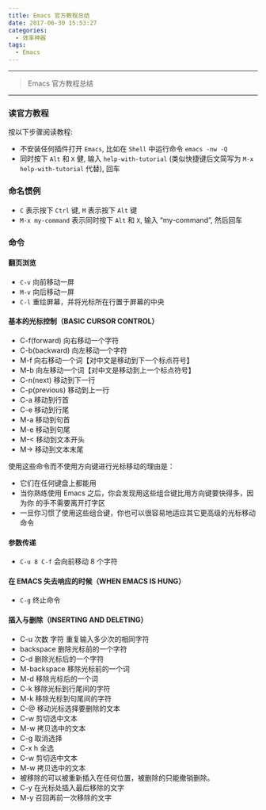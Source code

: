 ```yaml
---
title: Emacs 官方教程总结
date: 2017-06-30 15:53:27
categories:
  - 效率神器
tags:
  - Emacs
---
```


---

> Emacs 官方教程总结

---

### 读官方教程

按以下步骤阅读教程:

- 不安装任何插件打开 `Emacs`, 比如在 `Shell` 中运行命令 `emacs -nw -Q`
- 同时按下 `Alt` 和 `X` 健, 输入 `help-with-tutorial` (类似快捷键后文简写为 `M-x help-with-tutorial` 代替), 回车

### 命名惯例

- `C` 表示按下 `Ctrl` 键, `M` 表示按下 `Alt` 键
- `M-x my-command` 表示同时按下 `Alt` 和 `X`, 输入 “my-command”, 然后回车

### 命令

#### 翻页浏览

- `C-v` 向前移动一屏
- `M-v` 向后移动一屏
- `C-l` 重绘屏幕，并将光标所在行置于屏幕的中央

#### 基本的光标控制（BASIC CURSOR CONTROL）

- C-f(forward) 向右移动一个字符
- C-b(backward) 向左移动一个字符
- M-f 向右移动一个词【对中文是移动到下一个标点符号】
- M-b 向左移动一个词【对中文是移动到上一个标点符号】
- C-n(next) 移动到下一行
- C-p(previous) 移动到上一行
- C-a 移动到行首
- C-e 移动到行尾
- M-a 移动到句首
- M-e 移动到句尾
- M-< 移动到文本开头
- M-> 移动到文本末尾

使用这些命令而不使用方向键进行光标移动的理由是：

- 它们在任何键盘上都能用
- 当你熟练使用 Emacs 之后，你会发现用这些组合键比用方向键要快得多，因为你
  的手不需要离开打字区
- 一旦你习惯了使用这些组合键，你也可以很容易地适应其它更高级的光标移动命令

#### 参数传递

- `C-u 8 C-f` 会向前移动 8 个字符

#### 在 EMACS 失去响应的时候（WHEN EMACS IS HUNG）

- `C-g` 终止命令

#### 插入与删除（INSERTING AND DELETING）

- C-u 次数 字符 重复输入多少次的相同字符
- backspace 删除光标前的一个字符
- C-d 删除光标后的一个字符
- M-backspace 移除光标前的一个词
- M-d 移除光标后的一个词
- C-k 移除光标到行尾间的字符
- M-k 移除光标到句尾间的字符
- C-@ 移动光标选择要删除的文本
- C-w 剪切选中文本
- M-w 拷贝选中的文本
- C-g 取消选择
- C-x h 全选
- C-w 剪切选中文本
- M-w 拷贝选中的文本
- 被移除的可以被重新插入在任何位置，被删除的只能撤销删除。
- C-y 在光标处插入最后移除的文字
- M-y 召回再前一次移除的文字
